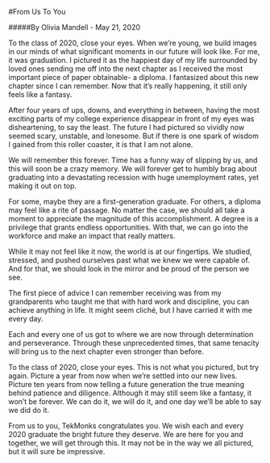 #From Us To You

#####By Olivia Mandell - May 21, 2020

To the class of 2020, close your eyes. When we’re young, we build images in our minds of what significant moments in our future will look like. For me, it was graduation. I pictured it as the happiest day of my life surrounded by loved ones sending me off into the next chapter as I received the most important piece of paper obtainable- a diploma. I fantasized about this new chapter since I can remember. Now that it’s really happening, it still only feels like a fantasy.


After four years of ups, downs, and everything in between, having the most exciting parts of my college experience disappear in front of my eyes was disheartening, to say the least. The future I had pictured so vividly now seemed scary, unstable, and lonesome. But if there is one spark of wisdom I gained from this roller coaster, it is that I am not alone.


We will remember this forever. Time has a funny way of slipping by us, and this will soon be a crazy memory. We will forever get to humbly brag about graduating into a devastating recession with huge unemployment rates, yet making it out on top.


For some, maybe they are a first-generation graduate. For others, a diploma may feel like a rite of passage. No matter the case, we should all take a moment to appreciate the magnitude of this accomplishment. A degree is a privilege that grants endless opportunities. With that, we can go into the workforce and make an impact that really matters.

While it may not feel like it now, the world is at our fingertips. We studied, stressed, and pushed ourselves past what we knew we were capable of. And for that, we should look in the mirror and be proud of the person we see.


The first piece of advice I can remember receiving was from my grandparents who taught me that with hard work and discipline, you can achieve anything in life. It might seem cliché, but I have carried it with me every day.


Each and every one of us got to where we are now through determination and perseverance. Through these unprecedented times, that same tenacity will bring us to the next chapter even stronger than before.


To the class of 2020, close your eyes. This is not what you pictured, but try again. Picture a year from now when we’re settled into our new lives. Picture ten years from now telling a future generation the true meaning behind patience and diligence. Although it may still seem like a fantasy, it won’t be forever. We can do it, we will do it, and one day we’ll be able to say we did do it.


From us to you, TekMonks congratulates you. We wish each and every 2020 graduate the bright future they deserve. We are here for you and together, we will get through this. It may not be in the way we all pictured, but it will sure be impressive.